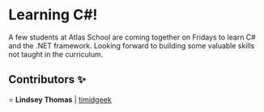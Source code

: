 # Learning C#!

A few students at Atlas School are coming together on Fridays to learn C# and the .NET framework. Looking forward to building some valuable skills not taught in the curriculum.

## Contributors :sparkles:

:star: **Lindsey Thomas** | [timidgeek](http://timidgeek.com/)